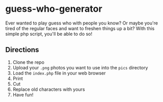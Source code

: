 # guess-who-generator

Ever wanted to play guess who with people you know?
Or maybe you're tired of the regular faces and want to freshen things up a bit?
With this simple php script, you'll be able to do so!

## Directions
1) Clone the repo
2) Upload your `.png` photos you want to use into the `pics` directory
3) Load the `index.php` file in your web browser
4) Print
5) Cut
6) Replace old characters with yours
7) Have fun!
